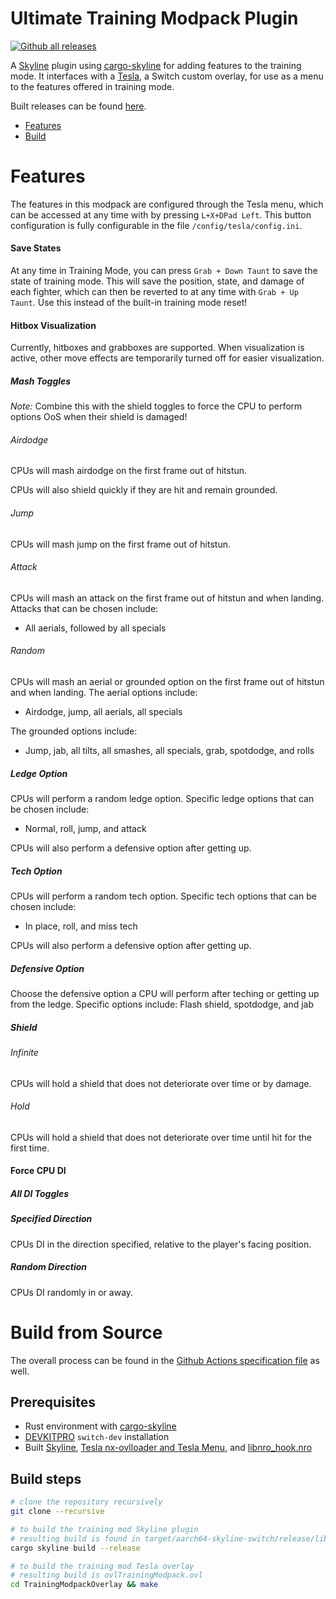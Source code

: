 # Ultimate Training Modpack Plugin

[![Github all releases](https://img.shields.io/github/downloads/jugeeya/UltimateTrainingModpack/total.svg)](https://GitHub.com/jugeeya/UltimateTrainingModpack/releases/)

A [Skyline](https://github.com/shadowninja108/Skyline) plugin using [cargo-skyline](https://github.com/jam1garner/cargo-skyline) for adding features to the training mode. It interfaces with a [Tesla](https://github.com/WerWolv/libtesla), a Switch custom overlay, for use as a menu to the features offered in training mode.

Built releases can be found [here](https://github.com/jugeeya/UltimateTrainingModpack/releases/).

- [Features](#features)
- [Build](#build)

<a name="features"/>

# Features
The features in this modpack are configured through the Tesla menu, which can be accessed at any time with by pressing `L+X+DPad Left`. This button configuration is fully configurable in the file `/config/tesla/config.ini`.

#### Save States
At any time in Training Mode, you can press `Grab + Down Taunt` to save the state of training mode. This will save the position, state, and damage of each fighter, which can then be reverted to at any time with `Grab + Up Taunt`. Use this instead of the built-in training mode reset!

#### Hitbox Visualization
Currently, hitboxes and grabboxes are supported. When visualization is active, other move effects are temporarily turned off for easier visualization.


##### Mash Toggles
*Note:* Combine this with the shield toggles to force the CPU to perform options OoS when their shield is damaged!

###### Airdodge
CPUs will mash airdodge on the first frame out of hitstun.

CPUs will also shield quickly if they are hit and remain grounded.

###### Jump
CPUs will mash jump on the first frame out of hitstun.

###### Attack
CPUs will mash an attack on the first frame out of hitstun and when landing. 
Attacks that can be chosen include:
- All aerials, followed by all specials

###### Random
CPUs will mash an aerial or grounded option on the first frame out of hitstun and when landing. 
The aerial options include:
- Airdodge, jump, all aerials, all specials

The grounded options include:
- Jump, jab, all tilts, all smashes, all specials, grab, spotdodge, and rolls

##### Ledge Option
CPUs will perform a random ledge option. 
Specific ledge options that can be chosen include:
- Normal, roll, jump, and attack

CPUs will also perform a defensive option after getting up.

##### Tech Option
CPUs will perform a random tech option. 
Specific tech options that can be chosen include:
- In place, roll, and miss tech

CPUs will also perform a defensive option after getting up.

##### Defensive Option
Choose the defensive option a CPU will perform after teching or getting up from the ledge. 
Specific options include:
    Flash shield, spotdodge, and jab

##### Shield

###### Infinite
CPUs will hold a shield that does not deteriorate over time or by damage.

###### Hold
CPUs will hold a shield that does not deteriorate over time until hit for the first time.

#### Force CPU DI
##### All DI Toggles

##### Specified Direction
CPUs DI in the direction specified, relative to the player's facing position.

##### Random Direction
CPUs DI randomly in or away.

<a name="build"/>

# Build from Source

The overall process can be found in the [Github Actions specification file](https://github.com/jugeeya/UltimateTrainingModpack/blob/master/.github/workflows/rust.yml) as well.

## Prerequisites
- Rust environment with [cargo-skyline](https://github.com/jam1garner/cargo-skyline)
- [DEVKITPRO](https://devkitpro.org/wiki/Getting_Started) `switch-dev` installation 
- Built [Skyline](https://github.com/shadowninja108/Skyline), [Tesla nx-ovlloader and Tesla Menu](https://gbatemp.net/threads/tesla-the-nintendo-switch-overlay-menu.557362/), and [libnro_hook.nro](https://github.com/ultimate-research/nro-hook-plugin)

## Build steps
```bash
# clone the repository recursively
git clone --recursive 

# to build the training mod Skyline plugin
# resulting build is found in target/aarch64-skyline-switch/release/libtraining_modpack.nro
cargo skyline build --release

# to build the training mod Tesla overlay
# resulting build is ovlTrainingModpack.ovl
cd TrainingModpackOverlay && make
```
